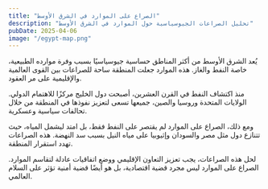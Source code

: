 ```yaml
---
title: "الصراع على الموارد في الشرق الأوسط"
description: "تحليل الصراعات الجيوسياسية حول الموارد في الشرق الأوسط"
pubDate: 2025-04-06
image: "/egypt-map.png"
---
```


يُعد الشرق الأوسط من أكثر المناطق حساسية جيوسياسيًا بسبب وفرة موارده الطبيعية، خاصة النفط والغاز. هذه الموارد جعلت المنطقة ساحة للصراعات بين القوى العالمية والإقليمية على مر العقود.

منذ اكتشاف النفط في القرن العشرين، أصبحت دول الخليج مركزًا للاهتمام الدولي. الولايات المتحدة وروسيا والصين، جميعها تسعى لتعزيز نفوذها في المنطقة من خلال تحالفات سياسية وعسكرية.

ومع ذلك، الصراع على الموارد لم يقتصر على النفط فقط، بل امتد ليشمل المياه، حيث تتنازع دول مثل مصر والسودان وإثيوبيا على مياه النيل بسبب سد النهضة. هذه الصراعات تهدد استقرار المنطقة.

لحل هذه الصراعات، يجب تعزيز التعاون الإقليمي ووضع اتفاقيات عادلة لتقاسم الموارد. الصراع على الموارد ليس مجرد قضية اقتصادية، بل هو أيضًا قضية أمنية تؤثر على السلام العالمي.
